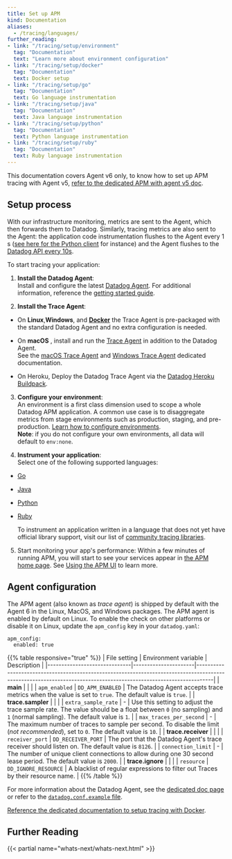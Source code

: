 ```yaml
---
title: Set up APM
kind: Documentation
aliases:
  - /tracing/languages/
further_reading:
- link: "/tracing/setup/environment"
  tag: "Documentation"
  text: "Learn more about environment configuration"
- link: "/tracing/setup/docker"
  tag: "Documentation"
  text: Docker setup
- link: "/tracing/setup/go"
  tag: "Documentation"
  text: Go language instrumentation
- link: "/tracing/setup/java"
  tag: "Documentation"
  text: Java language instrumentation
- link: "/tracing/setup/python"
  tag: "Documentation"
  text: Python language instrumentation
- link: "/tracing/setup/ruby"
  tag: "Documentation"
  text: Ruby language instrumentation
---
```


This documentation covers Agent v6 only, to know how to set up APM tracing with Agent v5, [refer to the dedicated APM with agent v5 doc](/tracing/faq/agent-5-tracing-setup).  

## Setup process

With our infrastructure monitoring, metrics are sent to the Agent, which then forwards them to Datadog. Similarly, tracing metrics are also sent to the Agent: the application code instrumentation flushes to the Agent every 1 s ([see here for the Python client](https://github.com/DataDog/dd-trace-py/blob/69693dc7cdaed3a2b6a855325109fa100e42e254/ddtrace/writer.py#L159) for instance) and the Agent flushes to the [Datadog API every 10s](https://github.com/DataDog/datadog-trace-agent/blob/master/config/agent.go#L170).  

To start tracing your application:

1. **Install the Datadog Agent**:    
  Install and configure the latest [Datadog Agent](https://app.datadoghq.com/account/settings#agent). For additional information, reference the [getting started guide](https://github.com/DataDog/datadog-trace-agent/tree/master/config#agent-configuration).

2. **Install the Trace Agent**:  

  * On **Linux**,**Windows**, and **[Docker](/tracing/setup/docker)** the Trace Agent is pre-packaged with the standard Datadog Agent and no extra configuration is needed.

  * On **macOS** , install and run the [Trace Agent](https://github.com/DataDog/datadog-trace-agent) in addition to the Datadog Agent.  
  See the [macOS Trace Agent](https://github.com/DataDog/datadog-trace-agent#run-on-osx) and [Windows Trace Agent](https://github.com/DataDog/datadog-trace-agent/#run-on-windows) dedicated documentation.  

  * On Heroku, Deploy the Datadog Trace Agent via the [Datadog Heroku Buildpack](https://github.com/DataDog/heroku-buildpack-datadog).  

3. **Configure your environment**:  
  An environment is a first class dimension used to scope a whole Datadog APM application. A common use case is to disaggregate metrics from stage environments such as production, staging, and pre-production. [Learn how to configure environments](/tracing/setup/environment).  
  **Note**: if you do not configure your own environments, all data will default to `env:none`.

4. **Instrument your application**:   
  Select one of the following supported languages:

  - [Go](/tracing/setup/go)
  - [Java](/tracing/setup/java)
  - [Python](/tracing/setup/python)
  - [Ruby](/tracing/setup/ruby)

    To instrument an application written in a language that does not yet have official library support, visit our list of [community tracing libraries](/developers/libraries/#community-tracing-apm-libraries).

5. Start monitoring your app's performance: Within a few minutes of running APM, you will start to see your services appear in [the APM home page](https://app.datadoghq.com/apm/home?env=). See [Using the APM UI](/tracing/visualization) to learn more.

## Agent configuration

The APM agent (also known as _trace agent_) is shipped by default with the
Agent 6 in the Linux, MacOS, and Windows packages. The APM agent is enabled by default on Linux. To enable the check on other platforms or disable it on Linux, update the `apm_config` key in your `datadog.yaml`:

```
apm_config:
  enabled: true
```

{{% table responsive="true" %}}
| File setting            | Environment variable | Description                                                                                                                                                      |
|------------------------------|----------------------|------------------------------------------------------------------------------------------------------------------------------------------------------------------|
| **main**                |                      |                                                                                                                                                                  |
| `apm_enabled`           | `DD_APM_ENABLED`     | The Datadog Agent accepts trace metrics when the value is set to `true`. The default value is `true`.                                                            |
| **trace.sampler**       |                      |                                                                                                                                                                  |
| `extra_sample_rate`     | -                    | Use this setting to adjust the trace sample rate. The value should be a float between `0` (no sampling) and `1` (normal sampling). The default value is `1`. |
| `max_traces_per_second` | -                    | The maximum number of traces to sample per second. To disable the limit (*not recommended*), set to `0`. The default value is `10`.                              |
| **trace.receiver**      |                      |                                                                                                                                                                  |
| `receiver_port`         | `DD_RECEIVER_PORT`   | The port that the Datadog Agent's trace receiver should listen on. The default value is `8126`.                                                                  |
| `connection_limit`      | -                    | The number of unique client connections to allow during one 30 second lease period. The default value is `2000`.                                                 |
| **trace.ignore**        |                      |                                                                                                                                                                  |
| `resource`              | `DD_IGNORE_RESOURCE` | A blacklist of regular expressions to filter out Traces by their resource name.                                                                                  |
{{% /table %}}

For more information about the Datadog Agent, see the [dedicated doc page](/agent/) or refer to the [`datadog.conf.example` file](https://github.com/DataDog/dd-agent/blob/master/datadog.conf.example).

[Reference the dedicated documentation to setup tracing with Docker](/tracing/setup/docker).

## Further Reading

{{< partial name="whats-next/whats-next.html" >}}